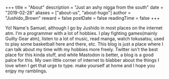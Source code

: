 +++
title = "About"
description = "Just an ashy nigga from the south"
date = "2019-02-28"
aliases = ["about-us", "about-hugo"]
author = "Jushido_Brown"
reward = false
postDate = false
readingTime = false
+++

Yo! Name's Samuel, although I go by Jushido in most places on the internet atm. I'm a programmer with a lot of hobbies. I play fighting games(mainly Guilty Gear atm),
listen to a lot of music, read manga, watch tokusatsu, used to play some basketball here and there, etc. This blog is just a place where I can talk about my time with my hobbies more freely. Twitter isn't the best place for this kinda stuff, and while Mastodon is better, a blog is a good palce for this. My own little corner of internet to blabber about the things I love when I get that urge to type. make yourself at home and I hope you enjpy my ramblings.